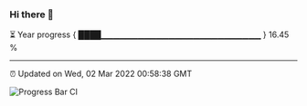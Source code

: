 ### Hi there 👋

⏳ Year progress { ████▁▁▁▁▁▁▁▁▁▁▁▁▁▁▁▁▁▁▁▁▁▁▁▁▁▁ } 16.45 %

---

⏰ Updated on Wed, 02 Mar 2022 00:58:38 GMT

![Progress Bar CI](https://github.com/liununu/liununu/workflows/Progress%20Bar%20CI/badge.svg)
